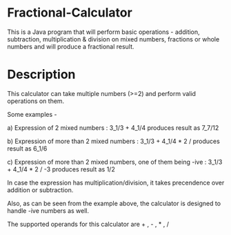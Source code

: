 # Fractional-Calculator
This is a Java program that will perform basic operations - addition, subtraction, multiplication & division on mixed numbers, fractions or whole numbers and will produce a fractional result.

# Description
This calculator can take multiple numbers (>=2) and perform valid operations on them.

Some examples - 

a) Expression of 2 mixed numbers : 3_1/3 + 4_1/4 produces result as 7_7/12

b) Expression of more than 2 mixed numbers : 3_1/3 + 4_1/4 * 2 / produces result as 6_1/6

c) Expression of more than 2 mixed numbers, one of them being -ive : 3_1/3 + 4_1/4 * 2 / -3 produces result as 1/2

In case the expression has multiplication/division, it takes precendence over addition or subtraction.

Also, as can be seen from the example above, the calculator is designed to handle -ive numbers as well.

The supported operands for this calculator are + , - , * , /
